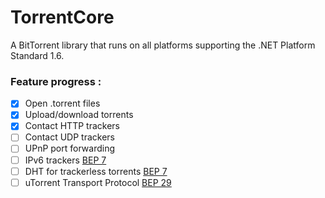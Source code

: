 # TorrentCore

A BitTorrent library that runs on all platforms supporting the .NET Platform Standard 1.6.

### Feature progress :

- [x] Open .torrent files
- [x] Upload/download torrents
- [x] Contact HTTP trackers
- [ ] Contact UDP trackers
- [ ] UPnP port forwarding
- [ ] IPv6 trackers [BEP 7](http://www.bittorrent.org/beps/bep_0007.html)
- [ ] DHT for trackerless torrents [BEP 7](http://www.bittorrent.org/beps/bep_0005.html)
- [ ] uTorrent Transport Protocol [BEP 29](http://www.bittorrent.org/beps/bep_0029.html)
